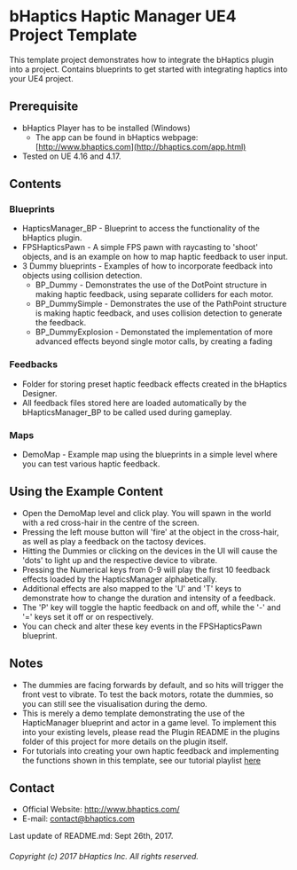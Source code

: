 # bHaptics Haptic Manager UE4 Project Template
This template project demonstrates how to integrate the bHaptics plugin into a project. Contains blueprints to get started with integrating haptics into your UE4 project.

## Prerequisite
* bHaptics Player has to be installed (Windows)
   * The app can be found in
   bHaptics webpage: [http://www.bhaptics.com](http://bhaptics.com/app.html)
* Tested on UE 4.16 and 4.17.

## Contents
### Blueprints
* HapticsManager_BP - Blueprint to access the functionality of the bHaptics plugin.
* FPSHapticsPawn - A simple FPS pawn with raycasting to 'shoot' objects, and is an example on how to map haptic feedback to user input.
* 3 Dummy blueprints - Examples of how to incorporate feedback into objects using collision detection.
   * BP_Dummy - Demonstrates the use of the DotPoint structure in making haptic feedback, using separate colliders for each motor.
   * BP_DummySimple - Demonstrates the use of the PathPoint structure is making haptic feedback, and uses collision detection to generate the feedback.
   * BP_DummyExplosion - Demonstated the implementation of more advanced effects beyond single motor calls, by creating a fading 

### Feedbacks
* Folder for storing preset haptic feedback effects created in the bHaptics Designer.
* All feedback files stored here are loaded automatically by the bHapticsManager_BP to be called used during gameplay.

### Maps
* DemoMap - Example map using the blueprints in a simple level where you can test various haptic feedback.

## Using the Example Content
* Open the DemoMap level and click play. You will spawn in the world with a red cross-hair in the centre of the screen.
* Pressing the left mouse button will 'fire' at the object in the cross-hair, as well as play a feedback on the tactosy devices.
* Hitting the Dummies or clicking on the devices in the UI will cause the 'dots' to light up and the respective device to vibrate.
* Pressing the Numerical keys from 0-9 will play the first 10 feedback effects loaded by the HapticsManager alphabetically.
* Additional effects are also mapped to the 'U' and 'T' keys to demonstrate how to change the duration and intensity of a feedback.
* The 'P' key will toggle the haptic feedback on and off, while the '-' and '=' keys set it off or on respectively.
* You can check and alter these key events in the FPSHapticsPawn blueprint.

## Notes
* The dummies are facing forwards by default, and so hits will trigger the front vest to vibrate. To test the back motors, rotate the dummies, so you can still see the visualisation during the demo.
* This is merely a demo template demonstrating the use of the HapticManager blueprint and actor in a game level. To implement this into your existing levels, please read the Plugin README in the plugins folder of this project for more details on the plugin itself.
* For tutorials into creating your own haptic feedback and implementing the functions shown in this template, see our tutorial playlist [here](https://www.youtube.com/playlist?list=PLfaa78_N6dlvd0Ha0s0Y_LT62-Oqp8N2A)

## Contact
* Official Website: http://www.bhaptics.com/
* E-mail: contact@bhaptics.com

Last update of README.md: Sept 26th, 2017.


###### Copyright (c) 2017 bHaptics Inc. All rights reserved.
